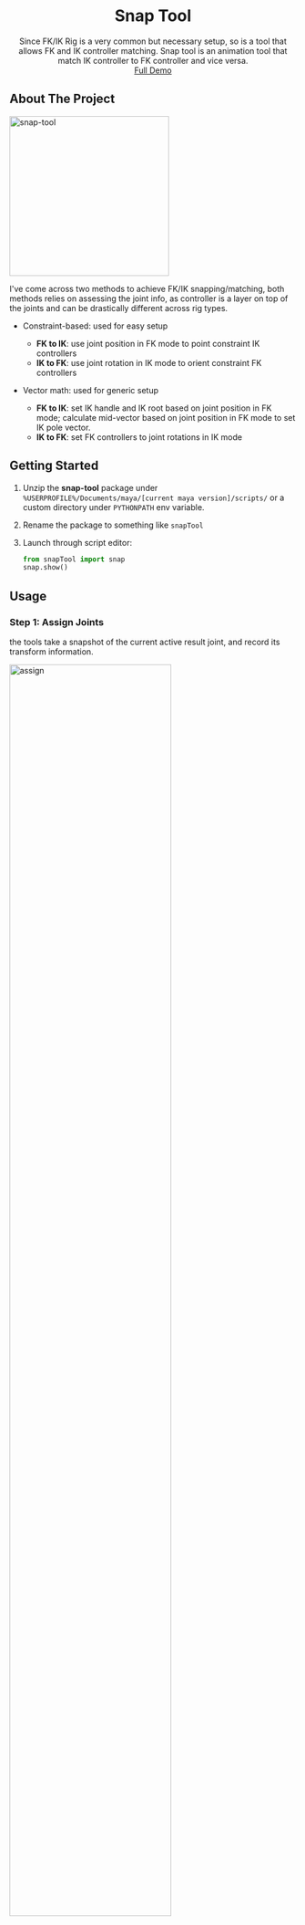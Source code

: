 <div align="center">
<h1 align="center">Snap Tool</h1>

  <p align="center">
    Since FK/IK Rig is a very common but necessary setup, so is a tool that allows FK and IK controller
matching. Snap tool is an animation tool that match IK controller
to FK controller and vice versa.
    <br />
    <a href="https://youtu.be/t8vuaqPDf0g">Full Demo</a>
  </p>
</div>

## About The Project

<div align="left">
<img src="https://i.imgur.com/Jww19rH.png" alt="snap-tool" height="280px"/>
</div>

I've come across two methods to achieve FK/IK snapping/matching,
both methods relies on assessing the joint info, 
as controller is a layer on top of the joints and can be drastically
different across rig types.

- Constraint-based: used for easy setup
    - **FK to IK**: use joint position in FK mode to point constraint IK controllers
    - **IK to FK**: use joint rotation in IK mode to orient constraint FK controllers


- Vector math: used for generic setup
    - **FK to IK**: set IK handle and IK root based on joint position in FK mode; calculate
  mid-vector based on joint position in FK mode to set IK pole vector.
    - **IK to FK**: set FK controllers to joint rotations in IK mode

## Getting Started

1. Unzip the **snap-tool** package under
`%USERPROFILE%/Documents/maya/[current maya version]/scripts/`
or a custom directory under `PYTHONPATH` env variable. 

2. Rename the package to something like `snapTool`

3. Launch through script editor:
    ```python
    from snapTool import snap
    snap.show()
    ```

## Usage

### Step 1: Assign Joints

the tools take a snapshot of the current active
result joint, and record its transform information.

<img src="https://i.imgur.com/o0fjQGs.gif" alt="assign" width="75%" height="75%"/>

### Step 2: Assign Controllers

assign either FK controllers or IK controllers
for matching by selecting it.

### Step 3: Snap!

click 'snap' will force the transform matching to the joint snapshot

<img src="https://i.imgur.com/ZDFv0Oo.gif" alt="switch" width="75%" height="75%"/>

